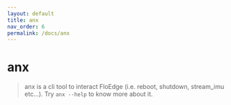 ```yaml
---
layout: default
title: anx
nav_order: 6
permalink: /docs/anx
---
```


# anx

> anx is a cli tool to interact FloEdge (i.e. reboot, shutdown, stream_imu etc...). Try `anx --help` to know more about it.


